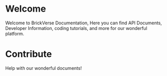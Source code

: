 # Welcome

Welcome to BrickVerse Documentation, Here you can find API Documents, Developer Information, coding tutorials, and more for our wonderful platform.

# Contribute

Help with our wonderful documents!
